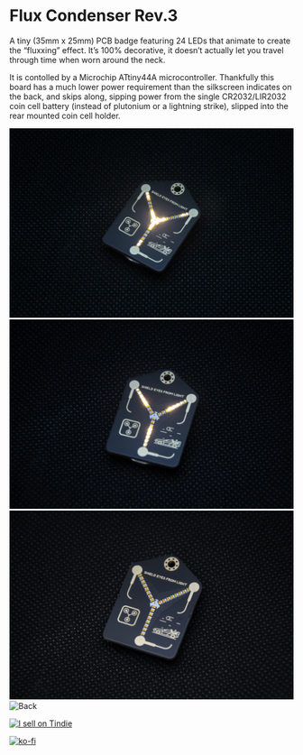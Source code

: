 # Flux Condenser Rev.3

A tiny (35mm x 25mm) PCB badge featuring 24 LEDs that animate to create the “fluxxing” effect. It’s 100% decorative, it doesn’t actually let you travel through time when worn around the neck.

It is contolled by a Microchip ATtiny44A microcontroller. Thankfully this board has a much lower power requirement than the silkscreen indicates on the back, and skips along, sipping power from the single CR2032/LIR2032 coin cell battery (instead of plutonium or a lightning strike), slipped into the rear mounted coin cell holder.

![Multi Beam](/Photo/FC_Rev.3_Front_mBeam.jpg)
![Single Beam](/Photo/FC_Rev.3_Front_sBeam.jpg)
![Front](/Photo/FC_Rev.3_Front.jpg)
![Back](/hoto/FC_Rev.3_Back.jpg)

<a href="https://www.tindie.com/stores/curiousmindsdev/?ref=offsite_badges&utm_source=sellers_Hojadurdy&utm_medium=badges&utm_campaign=badge_large"><img src="https://d2ss6ovg47m0r5.cloudfront.net/badges/tindie-larges.png" alt="I sell on Tindie" width="200" height="104"></a>

[![ko-fi](https://www.ko-fi.com/img/githubbutton_sm.svg)](https://ko-fi.com/O4O512Z0W)
